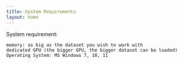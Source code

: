 ```yaml
---
title: System Requirements
layout: home
---
```

System requirement:

    memory: as big as the dataset you wish to work with
    dedicated GPU (the bigger GPU, the bigger dataset can be loaded)
    Operating System: MS Windows 7, 10, 11
